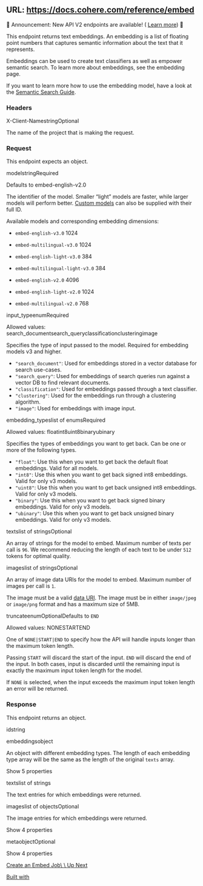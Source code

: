 URL: https://docs.cohere.com/reference/embed
---
🚀 Announcement: New API V2 endpoints are available! ( [Learn more](https://cohere.com/blog/new-api-v2)) 🚀

This endpoint returns text embeddings. An embedding is a list of floating point numbers that captures semantic information about the text that it represents.

Embeddings can be used to create text classifiers as well as empower semantic search. To learn more about embeddings, see the embedding page.

If you want to learn more how to use the embedding model, have a look at the [Semantic Search Guide](https://docs.cohere.com/docs/semantic-search).

### Headers

X-Client-NamestringOptional

The name of the project that is making the request.

### Request

This endpoint expects an object.

modelstringRequired

Defaults to embed-english-v2.0

The identifier of the model. Smaller “light” models are faster, while larger models will perform better. [Custom models](https://docs.cohere.com/docs/training-custom-models) can also be supplied with their full ID.

Available models and corresponding embedding dimensions:

- `embed-english-v3.0` 1024

- `embed-multilingual-v3.0` 1024

- `embed-english-light-v3.0` 384

- `embed-multilingual-light-v3.0` 384

- `embed-english-v2.0` 4096

- `embed-english-light-v2.0` 1024

- `embed-multilingual-v2.0` 768


input\_typeenumRequired

Allowed values: search\_documentsearch\_queryclassificationclusteringimage

Specifies the type of input passed to the model. Required for embedding models v3 and higher.

- `"search_document"`: Used for embeddings stored in a vector database for search use-cases.
- `"search_query"`: Used for embeddings of search queries run against a vector DB to find relevant documents.
- `"classification"`: Used for embeddings passed through a text classifier.
- `"clustering"`: Used for the embeddings run through a clustering algorithm.
- `"image"`: Used for embeddings with image input.

embedding\_typeslist of enumsRequired

Allowed values: floatint8uint8binaryubinary

Specifies the types of embeddings you want to get back. Can be one or more of the following types.

- `"float"`: Use this when you want to get back the default float embeddings. Valid for all models.
- `"int8"`: Use this when you want to get back signed int8 embeddings. Valid for only v3 models.
- `"uint8"`: Use this when you want to get back unsigned int8 embeddings. Valid for only v3 models.
- `"binary"`: Use this when you want to get back signed binary embeddings. Valid for only v3 models.
- `"ubinary"`: Use this when you want to get back unsigned binary embeddings. Valid for only v3 models.

textslist of stringsOptional

An array of strings for the model to embed. Maximum number of texts per call is `96`. We recommend reducing the length of each text to be under `512` tokens for optimal quality.

imageslist of stringsOptional

An array of image data URIs for the model to embed. Maximum number of images per call is `1`.

The image must be a valid [data URI](https://developer.mozilla.org/en-US/docs/Web/URI/Schemes/data). The image must be in either `image/jpeg` or `image/png` format and has a maximum size of 5MB.

truncateenumOptionalDefaults to `END`

Allowed values: NONESTARTEND

One of `NONE|START|END` to specify how the API will handle inputs longer than the maximum token length.

Passing `START` will discard the start of the input. `END` will discard the end of the input. In both cases, input is discarded until the remaining input is exactly the maximum input token length for the model.

If `NONE` is selected, when the input exceeds the maximum input token length an error will be returned.

### Response

This endpoint returns an object.

idstring

embeddingsobject

An object with different embedding types. The length of each embedding type array will be the same as the length of the original `texts` array.

Show 5 properties

textslist of strings

The text entries for which embeddings were returned.

imageslist of objectsOptional

The image entries for which embeddings were returned.

Show 4 properties

metaobjectOptional

Show 4 properties

[Create an Embed Job\\
\\
Up Next](/reference/create-embed-job)

[Built with](https://buildwithfern.com/?utm_campaign=buildWith&utm_medium=docs&utm_source=docs.cohere.com)